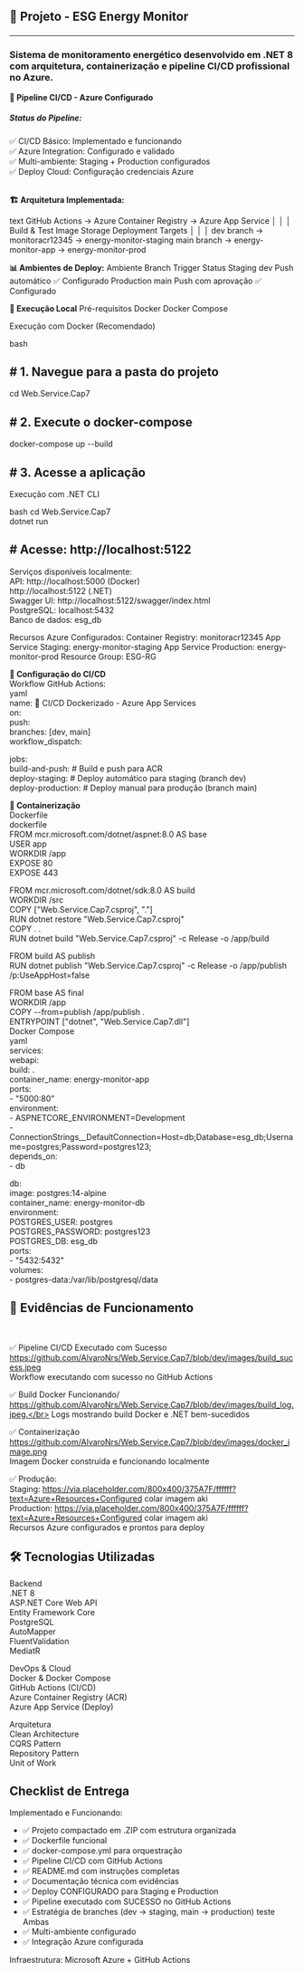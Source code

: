 ﻿
<h2>🌱 Projeto - ESG Energy Monitor<hr>

<h3>Sistema de monitoramento energético desenvolvido em .NET 8 com arquitetura, containerização e pipeline CI/CD profissional no Azure.</h3>

<strong>
🔄 Pipeline CI/CD - Azure Configurado<br>

<h5>Status do Pipeline:</h5></strong>
 ✅ CI/CD Básico: Implementado e funcionando<br>
 ✅ Azure Integration: Configurado e validado<br>
 ✅ Multi-ambiente: Staging + Production configurados<br>
 ✅ Deploy Cloud: Configuração credenciais Azure<br>

<br>

<strong>🏗 Arquitetura Implementada:</strong>

text
GitHub Actions → Azure Container Registry → Azure App Service
     │                      │                      │
 Build & Test        Image Storage        Deployment Targets
     │                      │                      │
  dev branch   →    monitoracr12345    →  energy-monitor-staging
  main branch  →    energy-monitor-app  →  energy-monitor-prod


<strong>📊 Ambientes de Deploy:</strong>
Ambiente	Branch	Trigger	Status
Staging	dev	Push automático	✅ Configurado
Production	main	Push com aprovação	✅ Configurado


<strong>🐳 Execução Local</strong>
Pré-requisitos
Docker
Docker Compose


Execução com Docker (Recomendado)

bash
<h2># 1. Navegue para a pasta do projeto</h2>
cd Web.Service.Cap7

<h2># 2. Execute o docker-compose</h2>
docker-compose up --build

<h2># 3. Acesse a aplicação</h2>
<p>Execução com .NET CLI </p>
bash
cd Web.Service.Cap7<br>
dotnet run

<h2># Acesse: http://localhost:5122</h2>

Serviços disponíveis localmente:<br>
API: http://localhost:5000 (Docker)<br> 
http://localhost:5122 (.NET)<br>
Swagger UI: http://localhost:5122/swagger/index.html<br>
PostgreSQL: localhost:5432 <br>
Banco de dados: esg_db<br>


Recursos Azure Configurados:
Container Registry: monitoracr12345
App Service Staging: energy-monitor-staging
App Service Production: energy-monitor-prod
Resource Group: ESG-RG


<strong>🔧 Configuração do CI/CD</strong><br>
Workflow GitHub Actions:<br>
yaml<br>
name: 🚀 CI/CD Dockerizado - Azure App Services<br>
on:<br>
  push:<br>
    branches: [dev, main]<br>
  workflow_dispatch:<br>

jobs:<br>
  build-and-push:    # Build e push para ACR<br>
  deploy-staging:    # Deploy automático para staging (branch dev)<br>
  deploy-production: # Deploy manual para produção (branch main)<br>

<strong>🐳 Containerização</strong><br>
Dockerfile<br>
dockerfile<br>
FROM mcr.microsoft.com/dotnet/aspnet:8.0 AS base<br>
USER app<br>
WORKDIR /app<br>
EXPOSE 80<br>
EXPOSE 443<br>

FROM mcr.microsoft.com/dotnet/sdk:8.0 AS build<br>
WORKDIR /src<br>
COPY ["Web.Service.Cap7.csproj", "."]<br>
RUN dotnet restore "Web.Service.Cap7.csproj"<br>
COPY . .<br>
RUN dotnet build "Web.Service.Cap7.csproj" -c Release -o /app/build<br>

FROM build AS publish<br>
RUN dotnet publish "Web.Service.Cap7.csproj" -c Release -o /app/publish /p:UseAppHost=false<br>

FROM base AS final<br>
WORKDIR /app<br>
COPY --from=publish /app/publish .<br>
ENTRYPOINT ["dotnet", "Web.Service.Cap7.dll"]<br>
Docker Compose<br>
yaml<br>
services:<br>
  webapi:<br>
    build: .<br>
    container_name: energy-monitor-app<br>
    ports:<br>
      - "5000:80"<br>
    environment:<br>
      - ASPNETCORE_ENVIRONMENT=Development<br>
      - ConnectionStrings__DefaultConnection=Host=db;Database=esg_db;Username=postgres;Password=postgres123;<br>
    depends_on:<br>
      - db<br>

  db:<br>
    image: postgres:14-alpine<br>
    container_name: energy-monitor-db<br>
    environment:<br>
      POSTGRES_USER: postgres<br>
      POSTGRES_PASSWORD: postgres123<br>
      POSTGRES_DB: esg_db<br>
    ports:<br>
      - "5432:5432"<br>
    volumes:<br>
      - postgres-data:/var/lib/postgresql/data<br>

<h2>📸 Evidências de Funcionamento</h2></br>

✅ Pipeline CI/CD Executado com Sucesso<br>
https://github.com/AlvaroNrs/Web.Service.Cap7/blob/dev/images/build_sucess.jpeg<br>
Workflow executando com sucesso no GitHub Actions<br>

✅ Build Docker Funcionando/<br>
https://github.com/AlvaroNrs/Web.Service.Cap7/blob/dev/images/build_log.jpeg.</br>
Logs mostrando build Docker e .NET bem-sucedidos<br>

✅ Containerização<br>
https://github.com/AlvaroNrs/Web.Service.Cap7/blob/dev/images/docker_image.png</br>
Imagem Docker construída e funcionando localmente<br>


✅ Produção: <br>
Staging: https://via.placeholder.com/800x400/375A7F/ffffff?text=Azure+Resources+Configured  colar imagem aki</br>
Production: https://via.placeholder.com/800x400/375A7F/ffffff?text=Azure+Resources+Configured colar imagem aki</br>
Recursos Azure configurados e prontos para deploy</br>



<h2>🛠 Tecnologias Utilizadas</br></h2>

Backend</br>
.NET 8</br>
ASP.NET Core Web API</br>
Entity Framework Core</br>
PostgreSQL</br>
AutoMapper</br>
FluentValidation</br>
MediatR</br>

DevOps & Cloud</br>
Docker & Docker Compose</br>
GitHub Actions (CI/CD)</br>
Azure Container Registry (ACR)</br>
Azure App Service (Deploy)</br>

Arquitetura</br>
Clean Architecture</br>
CQRS Pattern</br>
Repository Pattern</br>
Unit of Work</br>

<h2>Checklist de Entrega</br></h2>

Implementado e Funcionando:</br>

- ✅ Projeto compactado em .ZIP com estrutura organizada</br>
- ✅ Dockerfile funcional</br>
- ✅ docker-compose.yml para orquestração</br>
- ✅ Pipeline CI/CD com GitHub Actions</br>
- ✅ README.md com instruções completas</br>
- ✅ Documentação técnica com evidências</br>
- ✅ Deploy CONFIGURADO para Staging e Production</br>
- ✅ Pipeline executado com SUCESSO no GitHub Actions</br>
- ✅ Estratégia de branches (dev → staging, main → production) teste Ambas</br>
- ✅ Multi-ambiente configurado</br>
- ✅ Integração Azure configurada</br>


Infraestrutura: Microsoft Azure + GitHub Actions</br>
